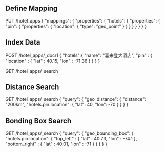 ## Define Mapping


PUT /hotel_apps
{
  "mappings": {
      "properties": {
        "hotels": {
            "properties": {
                "pin": {
                    "properties": {
                        "location": {
                            "type": "geo_point"
                        }
                    }
                }
            }
        }
      }
  }
}

## Index Data

POST /hotel_apps/_doc/1
{
    "hotels":{
      "name": "喜来登大酒店",
      "pin" : {
          "location" : {
              "lat" : 40.15,
              "lon" : -71.36
          }
      }
    }
}


GET /hotel_apps/_search

## Distance Search

GET /hotel_apps/_search
{
  "query": {
    "geo_distance": {
        "distance": "200km",
        "hotels.pin.location": {
          "lat": 40,
          "lon": -70
        }
    }
  }
}

## Bonding Box Search


GET /hotel_apps/_search
{
  "query": {
    "geo_bounding_box": {
      "hotels.pin.location": {
        "top_left" : {
            "lat" : 40.73,
            "lon" : -74.1
        },
        "bottom_right" : {
            "lat" : 40.01,
            "lon" : -71
        }
      }
    }
  }
}